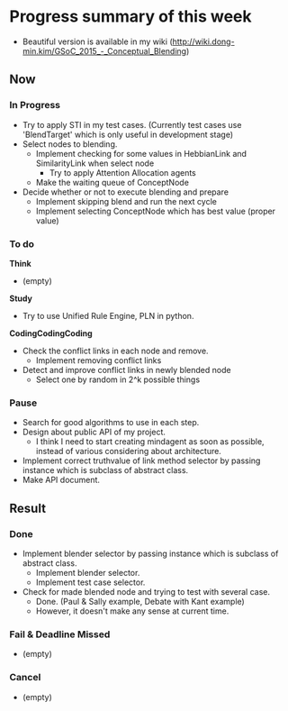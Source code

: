 # Progress summary of this week
* Beautiful version is available in my wiki 
 (http://wiki.dong-min.kim/GSoC_2015_-_Conceptual_Blending)

## Now
### In Progress
* Try to apply STI in my test cases. (Currently test cases use 'BlendTarget' 
 which is only useful in development stage)
* Select nodes to blending.
  * Implement checking for some values in HebbianLink and SimilarityLink when 
 select node
    * Try to apply Attention Allocation agents
  * Make the waiting queue of ConceptNode
* Decide whether or not to execute blending and prepare
  * Implement skipping blend and run the next cycle
  * Implement selecting ConceptNode which has best value (proper value)
### To do
**Think**

* (empty)

**Study**

* Try to use Unified Rule Engine, PLN in python.

**CodingCodingCoding**

* Check the conflict links in each node and remove.
  * Implement removing conflict links
* Detect and improve conflict links in newly blended node
  * Select one by random in 2^k possible things

### Pause
* Search for good algorithms to use in each step.
* Design about public API of my project.
  * I think I need to start creating mindagent as soon as possible, instead of 
 various considering about architecture.
* Implement correct truthvalue of link method selector by passing instance 
 which is subclass of abstract class.
* Make API document.

## Result
### Done
* Implement blender selector by passing instance which is subclass of abstract class.
  * Implement blender selector.
  * Implement test case selector.
* Check for made blended node and trying to test with several case.
  * Done. (Paul & Sally example, Debate with Kant example)
  * However, it doesn't make any sense at current time.

### Fail & Deadline Missed
* (empty)

### Cancel
* (empty)
